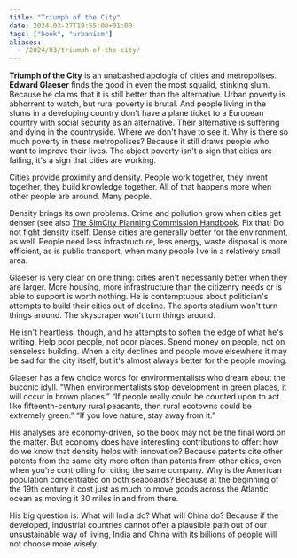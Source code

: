 ```yaml
---
title: "Triumph of the City"
date: 2024-03-27T19:55:00+01:00
tags: ["book", "urbanism"]
aliases:
  - /2024/03/triumph-of-the-city/
---
```

**Triumph of the City** is an unabashed apologia of cities and metropolises. **Edward Glaeser** finds the good in even the most squalid, stinking slum. Because he claims that it is still better than the alternative. Urban poverty is abhorrent to watch, but rural poverty is brutal. And people living in the slums in a developing country don't have a plane ticket to a European country with social security as an alternative. Their alternative is suffering and dying in the countryside. Where we don't have to see it. Why is there so much poverty in these metropolises? Because it still draws people who want to improve their lives. The abject poverty isn't a sign that cities are failing, it's a sign that cities are working.

Cities provide proximity and density. People work together, they invent together, they build knowledge together. All of that happens more when other people are around. Many people.

Density brings its own problems. Crime and pollution grow when cities get denser (see also [The SimCity Planning Commission Handbook](/simcity/). Fix that! Do not fight density itself. Dense cities are generally better for the environment, as well. People need less infrastructure, less energy, waste disposal is more efficient, as is public transport, when many people live in a relatively small area.

Glaeser is very clear on one thing: cities aren't necessarily better when they are larger. More housing, more infrastructure than the citizenry needs or is able to support is worth nothing. He is contemptuous about politician's attempts to build their cities out of decline. The sports stadium won't turn things around. The skyscraper won't turn things around.

He isn't heartless, though, and he attempts to soften the edge of what he's writing. Help poor people, not poor places. Spend money on people, not on senseless building. When a city declines and people move elsewhere it may be sad for the city itself, but it's almost always better for the people moving.

Glaeser has a few choice words for environmentalists who dream about the buconic idyll. “When environmentalists stop development in green places, it will occur in brown places.” “If people really could be counted upon to act like fifteenth-century rural peasants, then rural ecotowns could be extremely green.” “If you love nature, stay away from it.”

His analyses are economy-driven, so the book may not be the final word on the matter. But economy does have interesting contributions to offer: how do we know that density helps with innovation? Because patents cite other patents from the same city more often than patents from other cities, even when you're controlling for citing the same company. Why is the American population concentrated on both seaboards? Because at the beginning of the 19th century it cost just as much to move goods across the Atlantic ocean as moving it 30 miles inland from there.

His big question is: What will India do? What will China do? Because if the developed, industrial countries cannot offer a plausible path out of our unsustainable way of living, India and China with its billions of people will not choose more wisely.